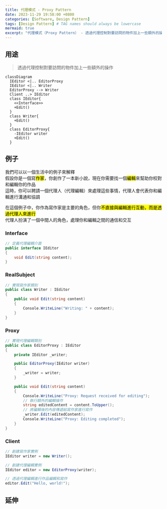 ```yaml
---
title: 代理模式 - Proxy Pattern
date: 2023-11-29 19:58:00 +0800
categories: [Software, Design Pattern]
tags: [Design Pattern] # TAG names should always be lowercase
mermaid: true
excerpt: "代理模式（Proxy Pattern） - 透過代理控制對要訪問的物件加上一些額外的操作"
---
```


## 用途

> 透過代理控制對要訪問的物件加上一些額外的操作

```mermaid
classDiagram
  IEditor <|.. EditorProxy
  IEditor <|.. Writer
  EditorProxy --> Writer
  Client ..> IEditor
  class IEditor{
    <<Interface>>
    +Edit()
  }
  class Writer{
    +Edit()
  }
  class EditorProxy{
    -IEditor writer
    +Edit()
  }
```

## 例子

我們可以以一個生活中的例子來解釋<br>
假設你是一個寫<mark>作家</mark>，你創作了一本新小說，現在你需要找一個<mark>編輯</mark>來幫助你校對和編輯你的作品<br>
這時，你可以聘請一個代理人（代理編輯）來處理這些事情，代理人會代表你和編輯進行溝通和協調

在這個例子中，你作為寫作家是主要的角色，但你<mark>不直接與編輯進行互動，而是透過代理人來進行</mark><br>
代理人扮演了一個中間人的角色，處理你和編輯之間的通信和交互

### Interface

```cs
// 定義代理編輯介面
public interface IEditor
{
    void Edit(string content);
}
```

### RealSubject

```cs
// 實現寫作家類別
public class Writer : IEditor
{
    public void Edit(string content)
    {
        Console.WriteLine("Writing: " + content);
    }
}
```

### Proxy

```cs
// 實現代理編輯類別
public class EditorProxy : IEditor
{
    private IEditor _writer;

    public EditorProxy(IEditor writer)
    {
        _writer = writer;
    }

    public void Edit(string content)
    {
        Console.WriteLine("Proxy: Request received for editing");
        // 執行額外的編輯操作
        string editedContent = content.ToUpper();
        // 將編輯後的內容傳遞給寫作家進行寫作
        _writer.Edit(editedContent);
        Console.WriteLine("Proxy: Editing completed");
    }
}
```

### Client

```cs
// 創建寫作家實例
IEditor writer = new Writer();

// 創建代理編輯實例
IEditor editor = new EditorProxy(writer);

// 透過代理編輯進行作品編輯和寫作
editor.Edit("Hello, world!");
```

## 延伸
